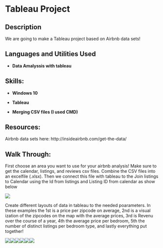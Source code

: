 <h1>Tableau Project</h1>

<h2>Description</h2>

<p>We are going to make a Tableau project based on Airbnb data sets!</p>

<h2>Languages and Utilities Used</h2>

- <b>Data Amalyssis with tableau</b>

<h2>Skills:</h2> 

- <b>Windows 10</b>

- <b>Tableau</b>
- <b>Merging CSV files (I used CMD)</b>

<h2>Resources:</h2> 

<p> Airbnb data sets here: http://insideairbnb.com/get-the-data/ </p>

<h2>Walk Through:</h2>
<p>First choose an area you want to use for your airbnb analysis! Make sure to get the calendar, listings, and reviews csv files. Combine the CSV files into an excelfile (.xlsx). Then we connect this file with tableau to the Join listings to Calendar using the Id from listings and Listing ID from calendar as show below </p> <img src="https://imgur.com/kHS7Cf2.gif"/>

<p> Create different layouts of data in tableau to the needed poarameters. In these examples the 1st is a price per zipcode on average, 2nd is a visual ization of the zipcodes on the map with the average prices, 3rd is Revenu over the course of a year, 4th the average price per bedroom, 5th the number of distinct listings per bedroom type, and lastly everything put together!</p><img src="https://imgur.com/uZxVMLr.gif"/><img src="https://imgur.com/9OISOLi.gif"/><img src="https://imgur.com/uwMhMtW.gif"/><img src="https://imgur.com/CD8i4tE.gif"/><img src="https://imgur.com/mzGxnqN.gif"/><img src="https://imgur.com/gpjezwn.gif"/>

